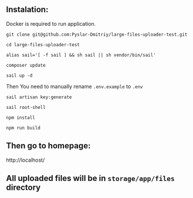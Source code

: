 ## Instalation:
Docker is required to run application.
```
git clone git@github.com:Pyslar-Dmitriy/large-files-uploader-test.git
```
```
cd large-files-uploader-test
```
```
alias sail='[ -f sail ] && sh sail || sh vendor/bin/sail'
```
```
composer update
```
```
sail up -d
```
Then You need to manually rename `.env.example` to `.env`
```
sail artisan key:generate
```
```
sail root-shell
```
```
npm install
```
```
npm run build
```
## Then go to homepage:
http://localhost/

## All uploaded files will be in `storage/app/files` directory
